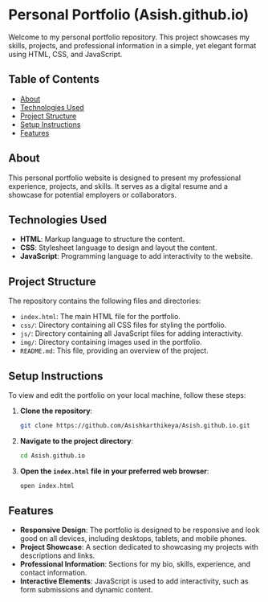 # Personal Portfolio (Asish.github.io)

Welcome to my personal portfolio repository. This project showcases my skills, projects, and professional information in a simple, yet elegant format using HTML, CSS, and JavaScript.

## Table of Contents
- [About](#about)
- [Technologies Used](#technologies-used)
- [Project Structure](#project-structure)
- [Setup Instructions](#setup-instructions)
- [Features](#features)

## About
This personal portfolio website is designed to present my professional experience, projects, and skills. It serves as a digital resume and a showcase for potential employers or collaborators.

## Technologies Used
- **HTML**: Markup language to structure the content.
- **CSS**: Stylesheet language to design and layout the content.
- **JavaScript**: Programming language to add interactivity to the website.

## Project Structure
The repository contains the following files and directories:

- `index.html`: The main HTML file for the portfolio.
- `css/`: Directory containing all CSS files for styling the portfolio.
- `js/`: Directory containing all JavaScript files for adding interactivity.
- `img/`: Directory containing images used in the portfolio.
- `README.md`: This file, providing an overview of the project.

## Setup Instructions
To view and edit the portfolio on your local machine, follow these steps:

1. **Clone the repository**:
    ```sh
    git clone https://github.com/Asishkarthikeya/Asish.github.io.git
    ```

2. **Navigate to the project directory**:
    ```sh
    cd Asish.github.io
    ```

3. **Open the `index.html` file in your preferred web browser**:
    ```sh
    open index.html
    ```

## Features
- **Responsive Design**: The portfolio is designed to be responsive and look good on all devices, including desktops, tablets, and mobile phones.
- **Project Showcase**: A section dedicated to showcasing my projects with descriptions and links.
- **Professional Information**: Sections for my bio, skills, experience, and contact information.
- **Interactive Elements**: JavaScript is used to add interactivity, such as form submissions and dynamic content.

